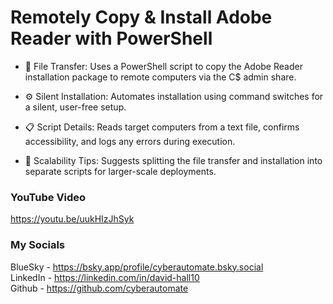 # Remotely Copy & Install Adobe Reader with PowerShell
- 📂 File Transfer: Uses a PowerShell script to copy the Adobe Reader installation package to remote computers via the C$ admin share.

- ⚙️ Silent Installation: Automates installation using command switches for a silent, user-free setup.

- 📋 Script Details: Reads target computers from a text file, confirms accessibility, and logs any errors during execution.

- 🔄 Scalability Tips: Suggests splitting the file transfer and installation into separate scripts for larger-scale deployments.

### YouTube Video ###
https://youtu.be/uukHIzJhSyk

### My Socials ###
BlueSky - https://bsky.app/profile/cyberautomate.bsky.social<br/>
LinkedIn - https://linkedin.com/in/david-hall10 <br/>
Github - https://github.com/cyberautomate
